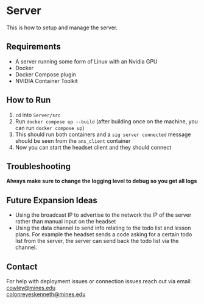 # Server
This is how to setup and manage the server.

## Requirements
* A server running some form of Linux with an Nvidia GPU  
* Docker
* Docker Compose plugin
* NVIDIA Container Toolkit

## How to Run
1. `cd` into `Server/src`
2. Run `docker compose up --build` (after building once on the machine, you can run `docker compose up`)
3. This should run both containers and a `sig server connected` message should be seen from the `ans_client` container
4. Now you can start the headset client and they should connect

## Troubleshooting
**Always make sure to change the logging level to debug so you get all logs**

## Future Expansion Ideas
* Using the broadcast IP to advertise to the network the IP of the server rather than manual input on the headset
* Using the data channel to send info relating to the todo list and lesson plans. For example the headset sends a code asking for a certain todo list from the server, the server can send back the todo list via the channel.

## Contact
For help with deployment issues or connection issues reach out via email: \
cowley@mines.edu \
colonreyeskenneth@mines.edu
